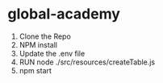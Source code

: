 # global-academy
1. Clone the Repo
2. NPM install
3. Update the .env file 
4. RUN node ./src/resources/createTable.js
5. npm start